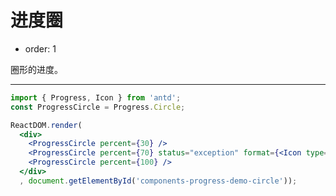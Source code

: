 # 进度圈

- order: 1

圈形的进度。

---

````jsx
import { Progress, Icon } from 'antd';
const ProgressCircle = Progress.Circle;

ReactDOM.render(
  <div>
    <ProgressCircle percent={30} />
    <ProgressCircle percent={70} status="exception" format={<Icon type="exclamation" />} />
    <ProgressCircle percent={100} />
  </div>
  , document.getElementById('components-progress-demo-circle'));
````

<style>
.ant-progress-circle-wrap,
.ant-progress-line-wrap {
  margin-right: 8px;
  margin-bottom: 5px;
}
</style>

